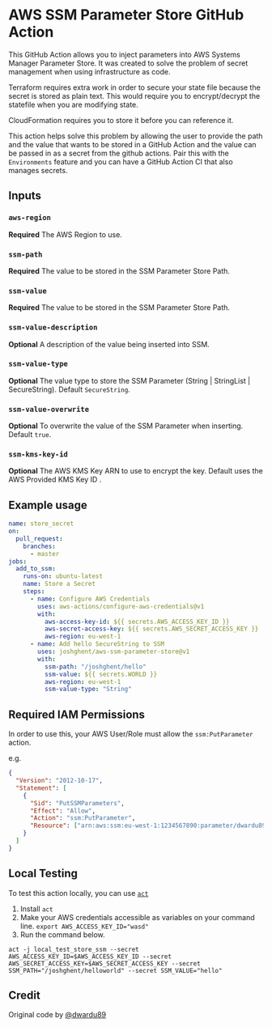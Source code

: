 # AWS SSM Parameter Store GitHub Action

This GitHub Action allows you to inject parameters into AWS Systems Manager Parameter Store. It was created to solve the problem of secret management when using infrastructure as code.

Terraform requires extra work in order to secure your state file because the secret is stored as plain text. This would require you to encrypt/decrypt the statefile when you are modifying state.

CloudFormation requires you to store it before you can reference it.

This action helps solve this problem by allowing the user to provide the path and the value that wants to be stored in a GitHub Action and the value can be passed in as a secret from the github actions. Pair this with the `Environments` feature and you can have a GitHub Action CI that also manages secrets.

## Inputs

### `aws-region`

**Required** The AWS Region to use.

### `ssm-path`

**Required** The value to be stored in the SSM Parameter Store Path.

### `ssm-value`

**Required** The value to be stored in the SSM Parameter Store Path.

### `ssm-value-description`

**Optional** A description of the value being inserted into SSM.

### `ssm-value-type`

**Optional** The value type to store the SSM Parameter (String | StringList | SecureString). Default `SecureString`.

### `ssm-value-overwrite`

**Optional** To overwrite the value of the SSM Parameter when inserting. Default `true`.

### `ssm-kms-key-id`

**Optional** The AWS KMS Key ARN to use to encrypt the key. Default uses the AWS Provided KMS Key ID .

## Example usage

```yaml
name: store_secret
on:
  pull_request:
    branches:
      - master
jobs:
  add_to_ssm:
    runs-on: ubuntu-latest
    name: Store a Secret
    steps:
      - name: Configure AWS Credentials
        uses: aws-actions/configure-aws-credentials@v1
        with:
          aws-access-key-id: ${{ secrets.AWS_ACCESS_KEY_ID }}
          aws-secret-access-key: ${{ secrets.AWS_SECRET_ACCESS_KEY }}
          aws-region: eu-west-1
      - name: Add hello SecureString to SSM
        uses: joshghent/aws-ssm-parameter-store@v1
        with:
          ssm-path: "/joshghent/hello"
          ssm-value: ${{ secrets.WORLD }}
          aws-region: eu-west-1
          ssm-value-type: "String"
```

## Required IAM Permissions

In order to use this, your AWS User/Role must allow the `ssm:PutParameter` action.

e.g.

```json
{
  "Version": "2012-10-17",
  "Statement": [
    {
      "Sid": "PutSSMParameters",
      "Effect": "Allow",
      "Action": "ssm:PutParameter",
      "Resource": ["arn:aws:ssm:eu-west-1:1234567890:parameter/dwardu89/hello"]
    }
  ]
}
```

## Local Testing

To test this action locally, you can use [`act`](https://github.com/nektos/act)

1. Install `act`
2. Make your AWS credentials accessible as variables on your command line. `export AWS_ACCESS_KEY_ID="wasd"`
3. Run the command below.

```
act -j local_test_store_ssm --secret AWS_ACCESS_KEY_ID=$AWS_ACCESS_KEY_ID --secret AWS_SECRET_ACCESS_KEY=$AWS_SECRET_ACCESS_KEY --secret SSM_PATH="/joshghent/helloworld" --secret SSM_VALUE="hello"
```

## Credit

Original code by [@dwardu89](https://github.com/dwardu89)
